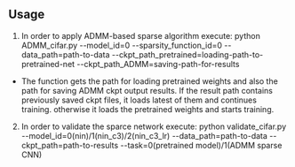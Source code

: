 
## Usage

1. In order to apply ADMM-based sparse algorithm execute:
 python ADMM_cifar.py --model_id=0 --sparsity_function_id=0 --data_path=path-to-data --ckpt_path_pretrained=loading-path-to-pretrained-net --ckpt_path_ADMM=saving-path-for-results 
 * The function gets the path for loading pretrained weights and also the path for saving ADMM ckpt output results. If the result path contains previously saved ckpt files, it loads latest of them and continues training. otherwise it loads the pretrained weights and starts training.

2. In order to validate the sparce network execute:
 python validate_cifar.py --model_id=0(nin)/1(nin_c3)/2(nin_c3_lr) --data_path=path-to-data --ckpt_path=path-to-results --task=0(pretrained model)/1(ADMM sparse CNN)